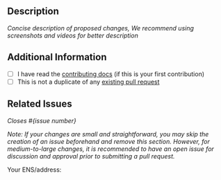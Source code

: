 ## Description

_Concise description of proposed changes, We recommend using screenshots and videos for better description_

## Additional Information

- [ ] I have read the [contributing docs](/fil-frame/fil-frame-2/blob/main/CONTRIBUTING.md) (if this is your first contribution)
- [ ] This is not a duplicate of any [existing pull request](https://github.com/fil-frame/fil-frame-2/pulls)

## Related Issues

_Closes #{issue number}_

_Note: If your changes are small and straightforward, you may skip the creation of an issue beforehand and remove this section. However, for medium-to-large changes, it is recommended to have an open issue for discussion and approval prior to submitting a pull request._

Your ENS/address: